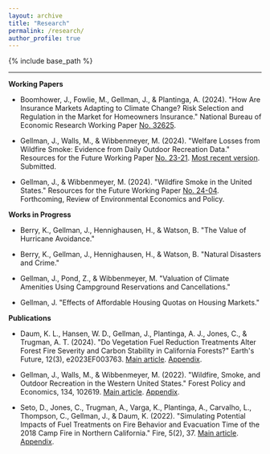 ```yaml
---
layout: archive
title: "Research"
permalink: /research/
author_profile: true
---
```


{% include base_path %}

------

**Working Papers**
* Boomhower, J., Fowlie, M., Gellman, J., & Plantinga, A. (2024). "How Are Insurance Markets Adapting to Climate Change? Risk Selection and Regulation in the Market for Homeowners Insurance." National Bureau of Economic Research Working Paper [No. 32625](https://jacobgellman.github.io/files/boomhower_et_al_2024-insurance_markets_climate_change_risk.pdf).

* Gellman, J., Walls, M., & Wibbenmeyer, M. (2024). "Welfare Losses from Wildfire Smoke: Evidence from Daily Outdoor Recreation Data." Resources for the Future Working Paper [No. 23-21](https://jacobgellman.github.io/files/gellman_et_al_2023-wf_smoke_rec_rff_23-21.pdf). [Most recent version](https://jacobgellman.github.io/files/gellman_et_al_2024-welfare_losses_wildfire_smoke_recreation.pdf). Submitted.

* Gellman, J., & Wibbenmeyer, M. (2024). "Wildfire Smoke in the United States." Resources for the Future Working Paper [No. 24-04](https://jacobgellman.github.io/files/gellman_wibbenmeyer_2024-wildfire_smoke_in_united_states.pdf). Forthcoming, Review of Environmental Economics and Policy.

**Works in Progress**
* Berry, K., Gellman, J., Hennighausen, H., & Watson, B. "The Value of Hurricane Avoidance."

* Berry, K., Gellman, J., Hennighausen, H., & Watson, B. "Natural Disasters and Crime."

* Gellman, J., Pond, Z., & Wibbenmeyer, M. "Valuation of Climate Amenities Using Campground Reservations and Cancellations."

* Gellman, J. "Effects of Affordable Housing Quotas on Housing Markets."

**Publications**
* Daum, K. L., Hansen, W. D., Gellman, J., Plantinga, A. J., Jones, C., & Trugman, A. T. (2024). "Do Vegetation Fuel Reduction Treatments Alter Forest Fire Severity and Carbon Stability in California Forests?" Earth's Future, 12(3), e2023EF003763. [Main article](https://jacobgellman.github.io/files/daum_et_al_2024-vegetation_treatments_carbon_fire.pdf). [Appendix](https://jacobgellman.github.io/files/daum_et_al_2024-vegetation_treatments_carbon_fire_appendix.pdf). 

* Gellman, J., Walls, M., & Wibbenmeyer, M. (2022). "Wildfire, Smoke, and Outdoor Recreation in the Western United States." Forest Policy and Economics, 134, 102619. [Main article](https://jacobgellman.github.io/files/gellman_et_al_2022-wildfire_smoke_recreation.pdf). [Appendix](https://jacobgellman.github.io/files/gellman_et_al_2022-wildfire_smoke_recreation_appendix.pdf). 

* Seto, D., Jones, C., Trugman, A., Varga, K., Plantinga, A., Carvalho, L., Thompson, C., Gellman, J., & Daum, K. (2022). "Simulating Potential Impacts of Fuel Treatments on Fire Behavior and Evacuation Time of the 2018 Camp Fire in Northern California." Fire, 5(2), 37. [Main article](https://jacobgellman.github.io/files/seto_et_al_2022-fuel_treatments_camp_fire.pdf). [Appendix](https://jacobgellman.github.io/files/seto_et_al_2022-fuel_treatments_camp_fire_appendix.pdf).
